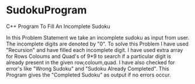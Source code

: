 # SudokuProgram
C++ Program To Fill An Incomplete Sudoku

In this Problem Statement we take an incomplete sudoku as input from user. The incomplete digits are denoted by "0".
To solve this Problem I have used "Recursion" and have filled each incomplete digit.
I have used extra array for Rows Coloums and Quad's of 9*9 to search if a particular digit is already present in the given row,coloum,quad.
I have also checked for error's like "Wrong Sudoku" and "Sudoku Already Completed".
This Program gives the "Completed Sudoku" as output if no errors occur.

